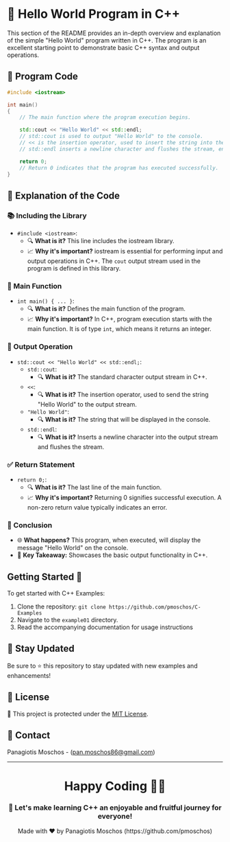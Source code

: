 # 🌟 Hello World Program in C++

This section of the README provides an in-depth overview and explanation of the simple "Hello World" program written in C++. The program is an excellent starting point to demonstrate basic C++ syntax and output operations.

## 📝 Program Code

```cpp
#include <iostream>

int main()
{
    // The main function where the program execution begins.

    std::cout << "Hello World" << std::endl; 
    // std::cout is used to output "Hello World" to the console.
    // << is the insertion operator, used to insert the string into the output stream.
    // std::endl inserts a newline character and flushes the stream, ensuring the output is displayed.

    return 0; 
    // Return 0 indicates that the program has executed successfully.
}
```

## 🧐 Explanation of the Code

### 📚 Including the Library
- `#include <iostream>`:
  - 🔍 **What is it?** This line includes the iostream library.
  - 📈 **Why it's important?** iostream is essential for performing input and output operations in C++. The `cout` output stream used in the program is defined in this library.

### 🚀 Main Function
- `int main() { ... }`:
  - 🔍 **What is it?** Defines the main function of the program.
  - 📈 **Why it's important?** In C++, program execution starts with the main function. It is of type `int`, which means it returns an integer.

### 💬 Output Operation
- `std::cout << "Hello World" << std::endl;`:
  - `std::cout`:
    - 🔍 **What is it?** The standard character output stream in C++.
  - `<<`:
    - 🔍 **What is it?** The insertion operator, used to send the string "Hello World" to the output stream.
  - `"Hello World"`:
    - 🔍 **What is it?** The string that will be displayed in the console.
  - `std::endl`:
    - 🔍 **What is it?** Inserts a newline character into the output stream and flushes the stream.

### ✅ Return Statement
- `return 0;`:
  - 🔍 **What is it?** The last line of the main function.
  - 📈 **Why it's important?** Returning 0 signifies successful execution. A non-zero return value typically indicates an error.

### 🎉 Conclusion
- 🌐 **What happens?** This program, when executed, will display the message "Hello World" on the console.
- 🔑 **Key Takeaway:** Showcases the basic output functionality in C++.

## Getting Started 🚀
To get started with C++ Examples:
1. Clone the repository: `git clone https://github.com/pmoschos/C-Examples`
2. Navigate to the `example01` directory.
3. Read the accompanying documentation for usage instructions

## 📢 Stay Updated

Be sure to ⭐ this repository to stay updated with new examples and enhancements!

## 📜 License 
🔐 This project is protected under the [MIT License](https://mit-license.org/).

## 📧 Contact 
Panagiotis Moschos - (pan.moschos86@gmail.com)

---
<h1 align=center>Happy Coding 👨‍💻 </h1>

<h3 align=center>🎉 Let's make learning C++ an enjoyable and fruitful journey for everyone!</h3>  

<p align="center">
  Made with ❤️ by Panagiotis Moschos (https://github.com/pmoschos)
</p>